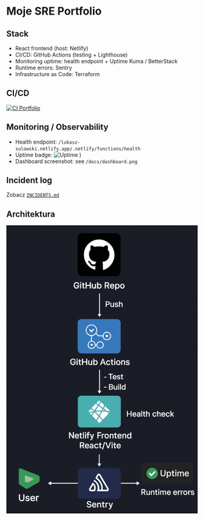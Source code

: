 # Moje SRE Portfolio

## Stack
- React frontend (host: Netlify)
- CI/CD: GitHub Actions (testing + Lighthouse)
- Monitoring uptime: health endpoint + Uptime Kuma / BetterStack
- Runtime errors: Sentry
- Infrastructure as Code: Terraform

## CI/CD
[![CI Portfolio](https://github.com/LukeySU/portfolio/actions/workflows/ci.yml/badge.svg)](https://github.com/LukeySU/portfolio/actions/workflows/ci.yml)

## Monitoring / Observability
- Health endpoint: `/lukasz-sulowski.netlify.app/.netlify/functions/health`
- Uptime badge: ![Uptime](https://img.shields.io/website-up-down-green-red/https/lukasz-sulowski.netlify.app/.netlify/functions/health?style=flat-square)
)  
- Dashboard screenshot: see `/docs/dashboard.png`

## Incident log
Zobacz [`INCIDENTS.md`](./INCIDENTS.md)

## Architektura
![Architektura](./docs/architecture.png)
